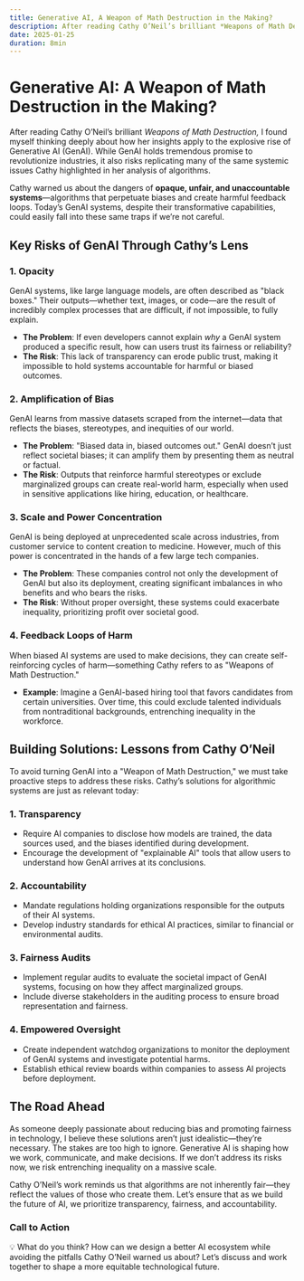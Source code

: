 ```yaml
---
title: Generative AI, A Weapon of Math Destruction in the Making?
description: After reading Cathy O’Neil’s brilliant *Weapons of Math Destruction,* I found myself thinking deeply about how her insights apply to the explosive rise of Generative AI...
date: 2025-01-25
duration: 8min
---
```


<!-- @layout-blog-post -->

# Generative AI: A Weapon of Math Destruction in the Making?

After reading Cathy O’Neil’s brilliant *Weapons of Math Destruction,* I found myself thinking deeply about how her insights apply to the explosive rise of Generative AI (GenAI). While GenAI holds tremendous promise to revolutionize industries, it also risks replicating many of the same systemic issues Cathy highlighted in her analysis of algorithms.

Cathy warned us about the dangers of **opaque, unfair, and unaccountable systems**—algorithms that perpetuate biases and create harmful feedback loops. Today’s GenAI systems, despite their transformative capabilities, could easily fall into these same traps if we’re not careful.

## Key Risks of GenAI Through Cathy’s Lens

### 1. **Opacity**
GenAI systems, like large language models, are often described as "black boxes." Their outputs—whether text, images, or code—are the result of incredibly complex processes that are difficult, if not impossible, to fully explain.

- **The Problem**: If even developers cannot explain *why* a GenAI system produced a specific result, how can users trust its fairness or reliability?
- **The Risk**: This lack of transparency can erode public trust, making it impossible to hold systems accountable for harmful or biased outcomes.

### 2. **Amplification of Bias**
GenAI learns from massive datasets scraped from the internet—data that reflects the biases, stereotypes, and inequities of our world.

- **The Problem**: "Biased data in, biased outcomes out." GenAI doesn’t just reflect societal biases; it can amplify them by presenting them as neutral or factual.
- **The Risk**: Outputs that reinforce harmful stereotypes or exclude marginalized groups can create real-world harm, especially when used in sensitive applications like hiring, education, or healthcare.

### 3. **Scale and Power Concentration**
GenAI is being deployed at unprecedented scale across industries, from customer service to content creation to medicine. However, much of this power is concentrated in the hands of a few large tech companies.

- **The Problem**: These companies control not only the development of GenAI but also its deployment, creating significant imbalances in who benefits and who bears the risks.
- **The Risk**: Without proper oversight, these systems could exacerbate inequality, prioritizing profit over societal good.

### 4. **Feedback Loops of Harm**
When biased AI systems are used to make decisions, they can create self-reinforcing cycles of harm—something Cathy refers to as "Weapons of Math Destruction."

- **Example**: Imagine a GenAI-based hiring tool that favors candidates from certain universities. Over time, this could exclude talented individuals from nontraditional backgrounds, entrenching inequality in the workforce.

## Building Solutions: Lessons from Cathy O’Neil

To avoid turning GenAI into a "Weapon of Math Destruction," we must take proactive steps to address these risks. Cathy’s solutions for algorithmic systems are just as relevant today:

### 1. **Transparency**
- Require AI companies to disclose how models are trained, the data sources used, and the biases identified during development.
- Encourage the development of "explainable AI" tools that allow users to understand how GenAI arrives at its conclusions.

### 2. **Accountability**
- Mandate regulations holding organizations responsible for the outputs of their AI systems.
- Develop industry standards for ethical AI practices, similar to financial or environmental audits.

### 3. **Fairness Audits**
- Implement regular audits to evaluate the societal impact of GenAI systems, focusing on how they affect marginalized groups.
- Include diverse stakeholders in the auditing process to ensure broad representation and fairness.

### 4. **Empowered Oversight**
- Create independent watchdog organizations to monitor the deployment of GenAI systems and investigate potential harms.
- Establish ethical review boards within companies to assess AI projects before deployment.

## The Road Ahead

As someone deeply passionate about reducing bias and promoting fairness in technology, I believe these solutions aren’t just idealistic—they’re necessary. The stakes are too high to ignore. Generative AI is shaping how we work, communicate, and make decisions. If we don’t address its risks now, we risk entrenching inequality on a massive scale.

Cathy O’Neil’s work reminds us that algorithms are not inherently fair—they reflect the values of those who create them. Let’s ensure that as we build the future of AI, we prioritize transparency, fairness, and accountability.

### Call to Action
💡 What do you think? How can we design a better AI ecosystem while avoiding the pitfalls Cathy O’Neil warned us about? Let’s discuss and work together to shape a more equitable technological future.

